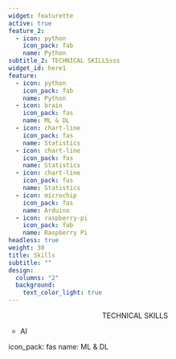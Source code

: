 ```yaml
---
widget: featurette
active: true
feature_2:
  - icon: python
    icon_pack: fab
    name: Python
subtitle_2: TECHNICAL SKILLSsss
widget_id: here1
feature:
  - icon: python
    icon_pack: fab
    name: Python
  - icon: brain
    icon_pack: fas
    name: ML & DL
  - icon: chart-line
    icon_pack: fas
    name: Statistics
  - icon: chart-line
    icon_pack: fas
    name: Statistics
  - icon: chart-line
    icon_pack: fas
    name: Statistics
  - icon: microchip
    icon_pack: fas
    name: Arduino
  - icon: raspberry-pi
    icon_pack: fab
    name: Raspberry Pi
headless: true
weight: 30
title: Skills
subtitle: ""
design:
  columns: "2"
  background:
    text_color_light: true
---
```

<p style="text-align: center;">TECHNICAL SKILLS</p>
<ul style="list-style-type: circle;">
<li style="text-align: left;">AI</li>
</ul>

icon_pack: fas
name: ML & DL